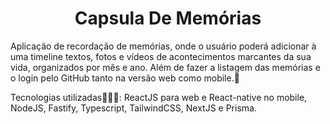 <h1 align="center"> Capsula De Memórias </h1>


Aplicação de recordação de memórias, onde o usuário poderá adicionar à uma timeline textos, fotos e vídeos de acontecimentos marcantes da sua vida, organizados por mês e ano. Além de fazer a listagem das memórias e o login pelo GitHub tanto na versão web como mobile.🚀

Tecnologias utilizadas👩🏻‍💻: ReactJS para web e React-native no mobile, NodeJS, Fastify, Typescript, TailwindCSS, NextJS e Prisma.




